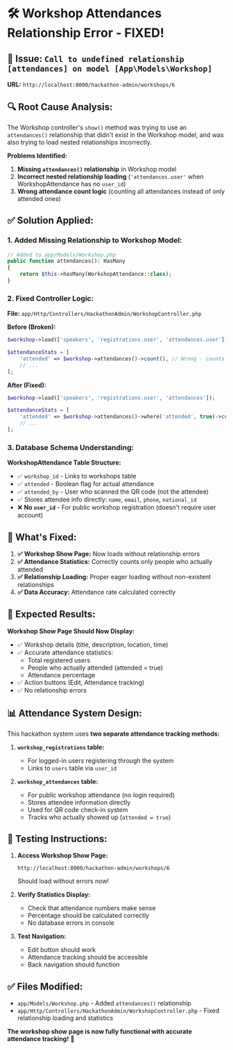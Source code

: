 # 🛠️ **Workshop Attendances Relationship Error - FIXED!**

## 🚨 **Issue:** `Call to undefined relationship [attendances] on model [App\Models\Workshop]`

**URL:** `http://localhost:8000/hackathon-admin/workshops/6`

## 🔍 **Root Cause Analysis:**

The Workshop controller's `show()` method was trying to use an `attendances()` relationship that didn't exist in the Workshop model, and was also trying to load nested relationships incorrectly.

**Problems Identified:**
1. **Missing `attendances()` relationship** in Workshop model
2. **Incorrect nested relationship loading** (`'attendances.user'` when WorkshopAttendance has no `user_id`)
3. **Wrong attendance count logic** (counting all attendances instead of only attended ones)

## ✅ **Solution Applied:**

### **1. Added Missing Relationship to Workshop Model:**
```php
// Added to app/Models/Workshop.php
public function attendances(): HasMany
{
    return $this->hasMany(WorkshopAttendance::class);
}
```

### **2. Fixed Controller Logic:**
**File:** `app/Http/Controllers/HackathonAdmin/WorkshopController.php`

**Before (Broken):**
```php
$workshop->load(['speakers', 'registrations.user', 'attendances.user']);

$attendanceStats = [
    'attended' => $workshop->attendances()->count(), // Wrong - counts all records
    // ...
];
```

**After (Fixed):**
```php
$workshop->load(['speakers', 'registrations.user', 'attendances']);

$attendanceStats = [
    'attended' => $workshop->attendances()->where('attended', true)->count(), // Correct - only attended
    // ...
];
```

### **3. Database Schema Understanding:**

**WorkshopAttendance Table Structure:**
- ✅ `workshop_id` - Links to workshops table
- ✅ `attended` - Boolean flag for actual attendance
- ✅ `attended_by` - User who scanned the QR code (not the attendee)
- ✅ Stores attendee info directly: `name`, `email`, `phone`, `national_id`
- ❌ **No `user_id`** - For public workshop registration (doesn't require user account)

## 🚀 **What's Fixed:**

1. **✅ Workshop Show Page:** Now loads without relationship errors
2. **✅ Attendance Statistics:** Correctly counts only people who actually attended
3. **✅ Relationship Loading:** Proper eager loading without non-existent relationships
4. **✅ Data Accuracy:** Attendance rate calculated correctly

## 🎯 **Expected Results:**

**Workshop Show Page Should Now Display:**
- ✅ Workshop details (title, description, location, time)
- ✅ Accurate attendance statistics:
  - Total registered users
  - People who actually attended (attended = true)
  - Attendance percentage
- ✅ Action buttons (Edit, Attendance tracking)
- ✅ No relationship errors

## 📊 **Attendance System Design:**

This hackathon system uses **two separate attendance tracking methods:**

1. **`workshop_registrations` table:** 
   - For logged-in users registering through the system
   - Links to `users` table via `user_id`

2. **`workshop_attendances` table:**
   - For public workshop attendance (no login required)
   - Stores attendee information directly
   - Used for QR code check-in system
   - Tracks who actually showed up (`attended = true`)

## 🔧 **Testing Instructions:**

1. **Access Workshop Show Page:**
   ```
   http://localhost:8000/hackathon-admin/workshops/6
   ```
   Should load without errors now!

2. **Verify Statistics Display:**
   - Check that attendance numbers make sense
   - Percentage should be calculated correctly
   - No database errors in console

3. **Test Navigation:**
   - Edit button should work
   - Attendance tracking should be accessible
   - Back navigation should function

## ✅ **Files Modified:**

- `app/Models/Workshop.php` - Added `attendances()` relationship
- `app/Http/Controllers/HackathonAdmin/WorkshopController.php` - Fixed relationship loading and statistics

**The workshop show page is now fully functional with accurate attendance tracking!** 🎉
